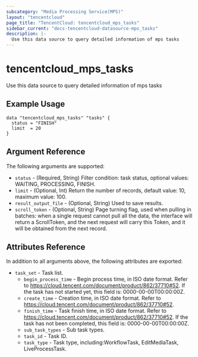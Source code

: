 ```yaml
---
subcategory: "Media Processing Service(MPS)"
layout: "tencentcloud"
page_title: "TencentCloud: tencentcloud_mps_tasks"
sidebar_current: "docs-tencentcloud-datasource-mps_tasks"
description: |-
  Use this data source to query detailed information of mps tasks
---
```


# tencentcloud_mps_tasks

Use this data source to query detailed information of mps tasks

## Example Usage

```hcl
data "tencentcloud_mps_tasks" "tasks" {
  status = "FINISH"
  limit  = 20
}
```

## Argument Reference

The following arguments are supported:

* `status` - (Required, String) Filter condition: task status, optional values: WAITING, PROCESSING, FINISH.
* `limit` - (Optional, Int) Return the number of records, default value: 10, maximum value: 100.
* `result_output_file` - (Optional, String) Used to save results.
* `scroll_token` - (Optional, String) Page turning flag, used when pulling in batches: when a single request cannot pull all the data, the interface will return a ScrollToken, and the next request will carry this Token, and it will be obtained from the next record.

## Attributes Reference

In addition to all arguments above, the following attributes are exported:

* `task_set` - Task list.
  * `begin_process_time` - Begin process time, in ISO date format. Refer to https://cloud.tencent.com/document/product/862/37710#52. If the task has not started yet, this field is: 0000-00-00T00:00:00Z.
  * `create_time` - Creation time, in ISO date format. Refer to https://cloud.tencent.com/document/product/862/37710#52.
  * `finish_time` - Task finish time, in ISO date format. Refer to https://cloud.tencent.com/document/product/862/37710#52. If the task has not been completed, this field is: 0000-00-00T00:00:00Z.
  * `sub_task_types` - Sub task types.
  * `task_id` - Task ID.
  * `task_type` - Task type, including:WorkflowTask, EditMediaTask, LiveProcessTask.



